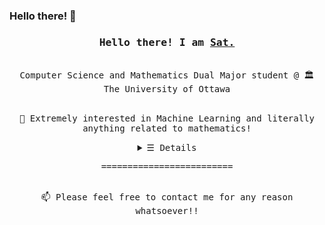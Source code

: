 ### Hello there! 👋

<!--
**wise-bit/wise-bit** is a ✨ _special_ ✨ repository because its `README.md` (this file) appears on your GitHub profile.

Here are some ideas to get you started:

- 🔭 I’m currently working on ...
- 🌱 I’m currently learning ...
- 👯 I’m looking to collaborate on ...
- 🤔 I’m looking for help with ...
- 💬 Ask me about ...
- 📫 How to reach me: ...
- 😄 Pronouns: ...
- ⚡ Fun fact: ...
-->

<h3 align="center"><samp>Hello there! I am <b><a rel="nofollow noopener noreferrer" target="_blank" href="https://wise-bit.github.io">Sat.</a></b></samp></h3>

<p align="center"><br>

<samp>
Computer Science and Mathematics Dual Major student @ 🏛️ The University of Ottawa
</samp>

</p>

<p align="center"><br><samp>
💬 Extremely interested in Machine Learning and literally anything related to mathematics!
</samp></p>

<details align="center"><summary> <samp>&#9776; Details</samp></summary>
 <img src="https://github-readme-stats.vercel.app/api?username=wise-bit&theme=dark&show_icons=true"></img><br>
</details>

<p align="center"><samp>
=========================
</samp></p>

<p align="center"><br><samp>
📫 Please feel free to contact me for any reason whatsoever!!
</samp></p>

<!-- ![wisebit's most used languages](https://github-readme-stats.vercel.app/api/top-langs/?username=wise-bit&theme=vue-dark) -->

<!-- <table border="0" width=100% rules=none>
 <tr>
    <td style="vertical-align:top">
      <img alt="Github Stats" src="https://github-readme-stats.vercel.app/api?username=wise-bit&show_icons=true&theme=vue-dark" width="100%">
    </td>
    <td style="vertical-align:top">
      <img alt="Most Used Languages" src="https://github-readme-stats.vercel.app/api/top-langs/?username=wise-bit&theme=vue-dark" width="100%">
    </td>
 </tr>
</table> -->
